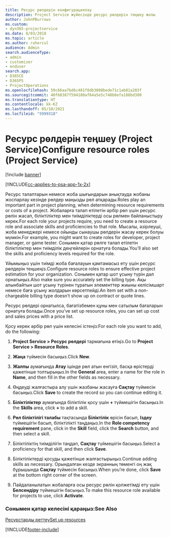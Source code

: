 ```yaml
---
title: Ресурс рөлдерін конфигурациялау
description: Project Service жүйесінде ресурс рөлдерін теңшеу жолы
author: JohnPBurrows
ms.custom:
- dyn365-projectservice
ms.date: 8/03/2018
ms.topic: article
ms.author: ruhercul
audience: Admin
search.audienceType:
- admin
- customizer
- enduser
search.app:
- D365CE
- D365PS
- ProjectOperations
ms.openlocfilehash: 59c66aa7bd6c481f8db3088bede71c1ab81a203f
ms.sourcegitcommit: 40f68387f594180af64a5e5c748b6efa188bd300
ms.translationtype: HT
ms.contentlocale: kk-KZ
ms.lasthandoff: 05/10/2021
ms.locfileid: "5999318"
---
```

# <a name="configure-resource-roles-project-service"></a><span data-ttu-id="1fb7b-103">Ресурс рөлдерін теңшеу (Project Service)</span><span class="sxs-lookup"><span data-stu-id="1fb7b-103">Configure resource roles (Project Service)</span></span>

[!include [banner](../includes/psa-now-project-operations.md)]

[!INCLUDE[cc-applies-to-psa-app-1x-2x](../includes/cc-applies-to-psa-app-1x-2x.md)]

<span data-ttu-id="1fb7b-104">Ресурс талаптарын немесе жоба шығындарын анықтауда жобаны жоспарлау кезінде рөлдер маңызды рөл атқарады.</span><span class="sxs-lookup"><span data-stu-id="1fb7b-104">Roles play an important part in project planning, when determining resource requirements or costs of a project.</span></span> <span data-ttu-id="1fb7b-105">Жобаларға талап етілетін әрбір рөл үшін ресурс рөлін жасап, біліктіліктер мен тиімділіктерді осы рөлмен байланыстыру керек.</span><span class="sxs-lookup"><span data-stu-id="1fb7b-105">For each role your projects require, you need to create a resource role and associate skills and proficiencies to that role.</span></span> <span data-ttu-id="1fb7b-106">Мысалы, әзірлеуші, жоба менеджері немесе ойынды сынаушы рөлдерін жасау керек болуы мүмкін.</span><span class="sxs-lookup"><span data-stu-id="1fb7b-106">For example, you might want to create roles for developer, project manager, or game tester.</span></span> <span data-ttu-id="1fb7b-107">Сонымен қатар рөлге талап етілетін біліктіліктер мен тиімділік деңгейлерін орнатуға болады.</span><span class="sxs-lookup"><span data-stu-id="1fb7b-107">You’ll also set the skills and proficiency levels required for the role.</span></span>  
  
 <span data-ttu-id="1fb7b-108">Ұйымыңыз үшін тиімді жоба бағалауын қамтамасыз ету үшін ресурс рөлдерін теңшеңіз.</span><span class="sxs-lookup"><span data-stu-id="1fb7b-108">Configure resource roles to ensure effective project estimation for your organization.</span></span>  <span data-ttu-id="1fb7b-109">Сонымен қатар шот ұсыну түрін дәл орнатыңыз.</span><span class="sxs-lookup"><span data-stu-id="1fb7b-109">Also make sure you accurately set the billing type.</span></span> <span data-ttu-id="1fb7b-110">Ақы алынбайтын шот ұсыну түрінен тұратын элементтер жиыны келісімшарт немесе баға ұсыну жолдарын көрсетпейді.</span><span class="sxs-lookup"><span data-stu-id="1fb7b-110">An item set with a non-chargeable billing type doesn’t show up on contract or quote lines.</span></span>  
  
 <span data-ttu-id="1fb7b-111">Ресурс рөлдері орнатылса, бағатізбемен құны мен сатылым бағаларын орнатуға болады.</span><span class="sxs-lookup"><span data-stu-id="1fb7b-111">Once you’ve set up resource roles, you can set up cost and sales prices with a price list.</span></span>  
  
 <span data-ttu-id="1fb7b-112">Қосу керек әрбір рөл үшін келесіні істеңіз:</span><span class="sxs-lookup"><span data-stu-id="1fb7b-112">For each role you want to add, do the following:</span></span>  
  
1.  <span data-ttu-id="1fb7b-113">**Project Service > Ресурс рөлдері** тармағына өтіңіз.</span><span class="sxs-lookup"><span data-stu-id="1fb7b-113">Go to **Project Service > Resource Roles**.</span></span>  
  
2.  <span data-ttu-id="1fb7b-114">**Жаңа** түймесін басыңыз.</span><span class="sxs-lookup"><span data-stu-id="1fb7b-114">Click **New**.</span></span>  
  
3.  <span data-ttu-id="1fb7b-115">**Жалпы** аумағында **Атау** ішінде рөл атын енгізіп, басқа өрістерді қажетінше толтырыңыз.</span><span class="sxs-lookup"><span data-stu-id="1fb7b-115">In the **General** area, enter a name for the role in **Name**, and then fill in the other fields as necessary.</span></span>  
  
4.  <span data-ttu-id="1fb7b-116">Өңдеуді жалғастыра алу үшін жазбаны жасауға **Сақтау** түймесін басыңыз.</span><span class="sxs-lookup"><span data-stu-id="1fb7b-116">Click **Save** to create the record so you can continue editing it.</span></span>  
  
5.  <span data-ttu-id="1fb7b-117">**Біліктіліктер** аумағында біліктілік қосу үшін **+** түймешігін басыңыз.</span><span class="sxs-lookup"><span data-stu-id="1fb7b-117">In the **Skills** area, click **+** to add a skill.</span></span>  
  
6.  <span data-ttu-id="1fb7b-118">**Рөл біліктілігі талабы** тақтасында **Біліктілік** өрісін басып, **Іздеу** түймешігін басып, біліктілікті таңдаңыз.</span><span class="sxs-lookup"><span data-stu-id="1fb7b-118">In the **Role competency requirement** pane, click in the **Skill** field, click the **Search** button, and then select a skill.</span></span>  
  
7.  <span data-ttu-id="1fb7b-119">Біліктіліктің тиімділігін таңдап, **Сақтау** түймешігін басыңыз.</span><span class="sxs-lookup"><span data-stu-id="1fb7b-119">Select a proficiency for that skill, and then click **Save**.</span></span>  
  
8.  <span data-ttu-id="1fb7b-120">Біліктіліктерді қосуды қажетінше жалғастырыңыз.</span><span class="sxs-lookup"><span data-stu-id="1fb7b-120">Continue adding skills as necessary.</span></span> <span data-ttu-id="1fb7b-121">Орындалған кезде экранның төменгі оң жақ бұрышында **Сақтау** түймесін басыңыз.</span><span class="sxs-lookup"><span data-stu-id="1fb7b-121">When you’re done, click **Save** at the bottom right corner of the screen.</span></span>  
  
9. <span data-ttu-id="1fb7b-122">Пайдаланылатын жобаларға осы ресурс рөлін қолжетімді ету үшін **Белсендіру** түймешігін басыңыз.</span><span class="sxs-lookup"><span data-stu-id="1fb7b-122">To make this resource role available for projects to use, click **Activate**.</span></span>  
  
### <a name="see-also"></a><span data-ttu-id="1fb7b-123">Сонымен қатар келесіні қараңыз:</span><span class="sxs-lookup"><span data-stu-id="1fb7b-123">See Also</span></span>  
 [<span data-ttu-id="1fb7b-124">Ресурстарды реттеу</span><span class="sxs-lookup"><span data-stu-id="1fb7b-124">Set up resources</span></span>](../psa/set-up-resources.md)


[!INCLUDE[footer-include](../includes/footer-banner.md)]